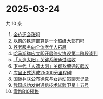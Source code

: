 # 2025-03-24

共 10 条

<!-- BEGIN -->
<!-- 最后更新时间 Mon Mar 24 2025 22:15:08 GMT+0800 (China Standard Time) -->

1. [金价还会涨吗](https://www.zhihu.com/search?q=%E9%87%91%E4%BB%B7%E8%BF%98%E4%BC%9A%E6%B6%A8%E5%90%97)
1. [以前的铁道部算是一个超级大部门吗](https://www.zhihu.com/search?q=%E4%BB%A5%E5%89%8D%E7%9A%84%E9%93%81%E9%81%93%E9%83%A8%E7%AE%97%E6%98%AF%E4%B8%80%E4%B8%AA%E8%B6%85%E7%BA%A7%E5%A4%A7%E9%83%A8%E9%97%A8%E5%90%97)
1. [养老服务向全体老年人拓展](https://www.zhihu.com/search?q=%E5%85%BB%E8%80%81%E6%9C%8D%E5%8A%A1%E5%90%91%E5%85%A8%E4%BD%93%E8%80%81%E5%B9%B4%E4%BA%BA%E6%8B%93%E5%B1%95)
1. [哈马斯称应立即开启停火协议第二阶段谈判](https://www.zhihu.com/search?q=%E5%93%88%E9%A9%AC%E6%96%AF%E7%A7%B0%E5%BA%94%E7%AB%8B%E5%8D%B3%E5%BC%80%E5%90%AF%E5%81%9C%E7%81%AB%E5%8D%8F%E8%AE%AE%E7%AC%AC%E4%BA%8C%E9%98%B6%E6%AE%B5%E8%B0%88%E5%88%A4)
1. [「人造太阳」关键系统通过验收](https://www.zhihu.com/search?q=%E3%80%8C%E4%BA%BA%E9%80%A0%E5%A4%AA%E9%98%B3%E3%80%8D%E5%85%B3%E9%94%AE%E7%B3%BB%E7%BB%9F%E9%80%9A%E8%BF%87%E9%AA%8C%E6%94%B6)
1. [下一代「人造太阳」关键系统通过验收](https://www.zhihu.com/search?q=%E4%B8%8B%E4%B8%80%E4%BB%A3%E3%80%8C%E4%BA%BA%E9%80%A0%E5%A4%AA%E9%98%B3%E3%80%8D%E5%85%B3%E9%94%AE%E7%B3%BB%E7%BB%9F%E9%80%9A%E8%BF%87%E9%AA%8C%E6%94%B6)
1. [库里正式达成25000分里程碑](https://www.zhihu.com/search?q=%E5%BA%93%E9%87%8C%E6%AD%A3%E5%BC%8F%E8%BE%BE%E6%88%9025000%E5%88%86%E9%87%8C%E7%A8%8B%E7%A2%91)
1. [国际乒联公布徐克与女运动员聊天记录](https://www.zhihu.com/search?q=%E5%9B%BD%E9%99%85%E4%B9%92%E8%81%94%E5%85%AC%E5%B8%83%E5%BE%90%E5%85%8B%E4%B8%8E%E5%A5%B3%E8%BF%90%E5%8A%A8%E5%91%98%E8%81%8A%E5%A4%A9%E8%AE%B0%E5%BD%95)
1. [我国成功发射通信技术试验卫星十五号](https://www.zhihu.com/search?q=%E6%88%91%E5%9B%BD%E6%88%90%E5%8A%9F%E5%8F%91%E5%B0%84%E9%80%9A%E4%BF%A1%E6%8A%80%E6%9C%AF%E8%AF%95%E9%AA%8C%E5%8D%AB%E6%98%9F%E5%8D%81%E4%BA%94%E5%8F%B7)
1. [零跑B10预售](https://www.zhihu.com/search?q=%E9%9B%B6%E8%B7%91B10%E9%A2%84%E5%94%AE)

<!-- END -->
